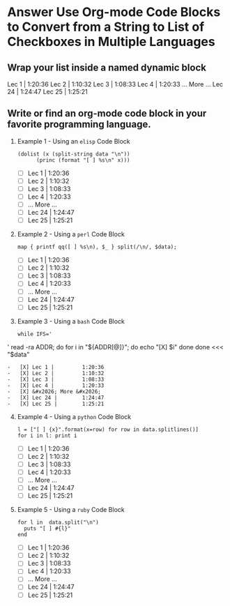 Answer Use Org-mode Code Blocks to Convert from a String to List of Checkboxes in Multiple Languages
====================================================================================================

Wrap your list inside a named dynamic block
-------------------------------------------

Lec 1 |         1:20:36
Lec 2 |         1:10:32
Lec 3 |         1:08:33
Lec 4 |         1:20:33
      &#x2026; More &#x2026;
Lec 24 |        1:24:47
Lec 25 |        1:25:21

Write or find an org-mode code block in your favorite programming language.
---------------------------------------------------------------------------

1.  Example 1 - Using an `elisp` Code Block

        (dolist (x (split-string data "\n"))
              (princ (format "[ ] %s\n" x)))
    
    -   [ ] Lec 1 |         1:20:36
    -   [ ] Lec 2 |         1:10:32
    -   [ ] Lec 3 |         1:08:33
    -   [ ] Lec 4 |         1:20:33
    -   [ ] &#x2026; More &#x2026;
    -   [ ] Lec 24 |        1:24:47
    -   [ ] Lec 25 |        1:25:21

2.  Example 2 - Using a `perl` Code Block

        map { printf qq([ ] %s\n), $_ } split(/\n/, $data);
    
    -   [ ] Lec 1 |         1:20:36
    -   [ ] Lec 2 |         1:10:32
    -   [ ] Lec 3 |         1:08:33
    -   [ ] Lec 4 |         1:20:33
    -   [ ] &#x2026; More &#x2026;
    -   [ ] Lec 24 |        1:24:47
    -   [ ] Lec 25 |        1:25:21

3.  Example 3 - Using a `bash` Code Block

        while IFS='
' read -ra ADDR; do
              for i in "${ADDR[@]}"; do
                  echo "[X] $i"
              done
         done <<< "$data"
    
    -   [X] Lec 1 |         1:20:36
    -   [X] Lec 2 |         1:10:32
    -   [X] Lec 3 |         1:08:33
    -   [X] Lec 4 |         1:20:33
    -   [X] &#x2026; More &#x2026;
    -   [X] Lec 24 |        1:24:47
    -   [X] Lec 25 |        1:25:21

4.  Example 4 - Using a `python` Code Block

        l = ["[ ] {x}".format(x=row) for row in data.splitlines()]
        for i in l: print i
    
    -   [ ] Lec 1 |         1:20:36
    -   [ ] Lec 2 |         1:10:32
    -   [ ] Lec 3 |         1:08:33
    -   [ ] Lec 4 |         1:20:33
    -   [ ] &#x2026; More &#x2026;
    -   [ ] Lec 24 |        1:24:47
    -   [ ] Lec 25 |        1:25:21

5.  Example 5 - Using a `ruby` Code Block

        for l in  data.split("\n")
          puts "[ ] #{l}"
        end
    
    -   [ ] Lec 1 |         1:20:36
    -   [ ] Lec 2 |         1:10:32
    -   [ ] Lec 3 |         1:08:33
    -   [ ] Lec 4 |         1:20:33
    -   [ ] &#x2026; More &#x2026;
    -   [ ] Lec 24 |        1:24:47
    -   [ ] Lec 25 |        1:25:21
